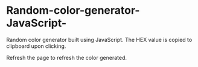 # Random-color-generator-JavaScript-
Random color generator built using JavaScript.
The HEX value is copied to clipboard upon clicking.

Refresh the page to refresh the color generated.
